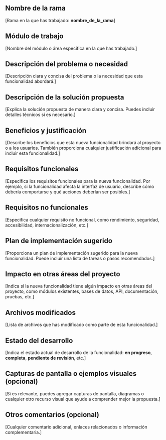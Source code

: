 ## Nombre de la rama

[Rama en la que has trabajado: **nombre_de_la_rama**]

## Módulo de trabajo

[Nombre del módulo o área específica en la que has trabajado.]

## Descripción del problema o necesidad

[Descripción clara y concisa del problema o la necesidad que esta funcionalidad abordará.]

## Descripción de la solución propuesta

[Explica la solución propuesta de manera clara y concisa. Puedes incluir detalles técnicos si es necesario.]

## Beneficios y justificación

[Describe los beneficios que esta nueva funcionalidad brindará al proyecto o a los usuarios. También proporciona cualquier justificación adicional para incluir esta funcionalidad.]

## Requisitos funcionales

[Especifica los requisitos funcionales para la nueva funcionalidad. Por ejemplo, si la funcionalidad afecta la interfaz de usuario, describe cómo debería comportarse y qué acciones deberían ser posibles.]

## Requisitos no funcionales

[Especifica cualquier requisito no funcional, como rendimiento, seguridad, accesibilidad, internacionalización, etc.]

## Plan de implementación sugerido

[Proporciona un plan de implementación sugerido para la nueva funcionalidad. Puede incluir una lista de tareas o pasos recomendados.]

## Impacto en otras áreas del proyecto

[Indica si la nueva funcionalidad tiene algún impacto en otras áreas del proyecto, como módulos existentes, bases de datos, API, documentación, pruebas, etc.]

## Archivos modificados

[Lista de archivos que has modificado como parte de esta funcionalidad.]

## Estado del desarrollo

[Indica el estado actual de desarrollo de la funcionalidad: **en progreso**, **completa**, **pendiente de revisión**, etc.]

## Capturas de pantalla o ejemplos visuales (opcional)

[Si es relevante, puedes agregar capturas de pantalla, diagramas o cualquier otro recurso visual que ayude a comprender mejor la propuesta.]

## Otros comentarios (opcional)

[Cualquier comentario adicional, enlaces relacionados o información complementaria.]
